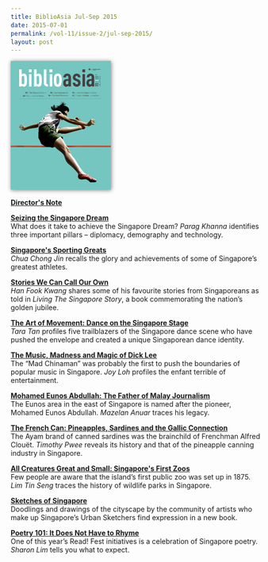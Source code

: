 ```yaml
---
title: BiblioAsia Jul-Sep 2015
date: 2015-07-01
permalink: /vol-11/issue-2/jul-sep-2015/
layout: post
---
```

<img style="width:40%;box-shadow: 1px 1px 8px #808080;" src="/images/vol-11-issue-2/background/background.jpg">

[<b>Director's Note</b>](/vol-11/issue-2/jul-sep-2015/director-note)

[<b>Seizing the Singapore Dream</b>](/vol-11/issue-2/jul-sep-2015/parag-khanna-opinion)<br>What does it take to achieve the Singapore Dream? <i>Parag Khanna</i> identifies three important pillars – diplomacy, demography and technology.

[<b>Singapore's Sporting Greats</b>](/vol-11/issue-2/jul-sep-2015/sg-sporting-greats)<br><i>Chua Chong Jin</i> recalls the glory and achievements of some of Singapore’s greatest athletes.

[<b>Stories We Can Call Our Own</b>](/vol-11/issue-2/jul-sep-2015/stories)<br> <i>Han Fook Kwang</i> shares some of his favourite stories from Singaporeans as told in *Living The Singapore Story*, a book commemorating the nation’s golden jubilee.

[<b>The Art of Movement: Dance on the Singapore Stage</b>](/vol-11/issue-2/jul-sep-2015/art-of-movement)<br><i>Tara Tan</i> profiles five trailblazers of the Singapore dance scene who have pushed the envelope and created a unique Singaporean dance identity.

[<b>The Music, Madness and Magic of Dick Lee</b>](/vol-11/issue-2/jul-sep-2015/dick-lee)<br>The “Mad Chinaman” was probably the first to push the boundaries of popular music in Singapore. <i>Joy Loh</i> profiles the enfant terrible of entertainment.

[<b>Mohamed Eunos Abdullah: The Father of Malay Journalism</b>](/vol-11/issue-2/jul-sep-2015/malay-journalism)<br>The Eunos area in the east of Singapore is named after the pioneer, Mohamed Eunos Abdullah. <i>Mazelan Anuar</i> traces his legacy. 

[<b>The French Can: Pineapples, Sardines and the Gallic Connection</b>](/vol-11/issue-2/jul-sep-2015/french-can)<br>The Ayam brand of canned sardines was the brainchild of Frenchman Alfred Clouët. <i>Timothy Pwee</i> reveals its history and that of the pineapple canning industry in Singapore.

[<b>All Creatures Great and Small: Singapore's First Zoos</b>](/vol-11/issue-2/jul-sep-2015/sg-first-zoo)<br>Few people are aware that the island’s first public zoo was set up in 1875. <i>Lim Tin Seng</i> traces the history of wildlife parks in Singapore.

[<b>Sketches of Singapore</b>](/vol-11/issue-2/jul-sep-2015/sketches-of-singapore)<br>Doodlings and drawings of the cityscape by the community of artists who make up Singapore’s Urban Sketchers find expression in a new book.

[<b>Poetry 101: It Does Not Have to Rhyme</b>](/vol-11/issue-2/jul-sep-2015/poetry-101)<br>One of this year’s Read! Fest initiatives is a celebration of Singapore poetry. <i>Sharon Lim</i> tells you what to expect.